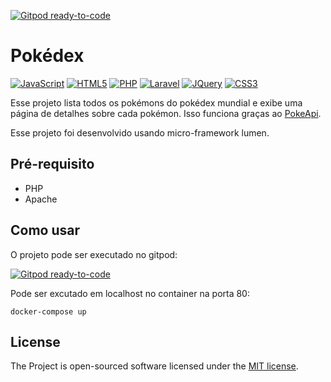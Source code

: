 [![Gitpod ready-to-code](https://img.shields.io/badge/Gitpod-ready--to--code-blue?logo=gitpod)](https://gitpod.io/#https://github.com/heitor92/pokedex)

# Pokédex

[![JavaScript](https://img.shields.io/badge/-JavaScript-black?style=flat&logo=javascript&link=https://github.com/heitor92)](https://github.com/heitor92) 
[![HTML5](https://img.shields.io/badge/-HTML5-E34F26?style=flat&logo=html5&logoColor=white&link=https://github.com/heitor92)](https://github.com/heitor92)
[![PHP](https://img.shields.io/badge/-PHP-777BB4?style=flat&logo=php&logoColor=white&link=https://github.com/heitor92)](https://github.com/heitor92)
[![Laravel](https://img.shields.io/badge/-Laravel-FF2D20?style=flat&logo=laravel&logoColor=white&link=https://github.com/heitor92)](https://github.com/heitor92)
[![JQuery](https://img.shields.io/badge/-JQuery-0769AD?style=flat&logo=jquery&logoColor=white&link=https://github.com/heitor92)](https://github.com/heitor92)
[![CSS3](https://img.shields.io/badge/-CSS3-1572B6?style=flat&logo=css3&logoColor=white&link=https://github.com/heitor92)](https://github.com/heitor92)

Esse projeto lista todos os pokémons do pokédex mundial e exibe uma página de detalhes sobre cada pokémon. Isso funciona graças ao [PokeApi](https://pokeapi.co/).

Esse projeto foi desenvolvido usando  micro-framework lumen.


## Pré-requisito

- PHP
- Apache

## Como usar

O projeto pode ser executado no gitpod:

[![Gitpod ready-to-code](https://img.shields.io/badge/Gitpod-ready--to--code-blue?logo=gitpod)](https://gitpod.io/#https://github.com/heitor92/pokedex)

Pode ser excutado em localhost no container na porta 80:
```
docker-compose up
```

## License

The Project is open-sourced software licensed under the [MIT license](https://opensource.org/licenses/MIT).
